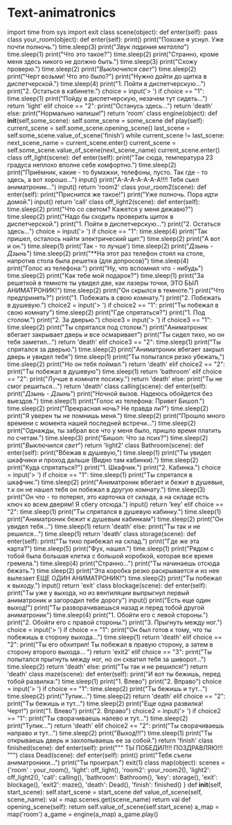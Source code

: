 # Text-animatronics
import time from sys import exit  class scene(object):      def enter(self):         pass  class your_room(object):      def enter(self):         print()         print("Похоже я уснул. Уже почти полночь.")         time.sleep(3)         print("*Звук падения металла*")         time.sleep(1)         print("Что это такое?")         time.sleep(2)         print("Странно, кроме меня здесь никого не должно быть.")         time.sleep(3)         print("Схожу проверю.")         time.sleep(2)         print("*Выключился свет*")         time.sleep(2)         print("Черт возьми! Что это было?")         print("Нужно дойти до щитка в диспетчерской.")         time.sleep(4)         print("1. Пойти в диспетчерскую...")         print("2. Остаться в кабинете.")         choice = input('> ')         if choice == "1":             time.sleep(1)             print("Пойду в диспетчерскую, незачем тут сидеть...")             return 'light'         elif choice == "2":             print("Останусь здесь...")             return 'death'         else:             print("Нормально напиши!")             return 'room'            class engine(object):          def __init__(self,some_scene):         self.some_scene = some_scene      def play(self):         current_scene = self.some_scene.opening_scene()         last_scene = self.some_scene.value_of_scene('finish')          while current_scene != last_scene:             next_scene_name = current_scene.enter()             current_scene = self.some_scene.value_of_scene(next_scene_name)          current_scene.enter()           class off_light(scene):      def enter(self):         print("Так сюда, температура 23 градуса неплохо вполне себе комфортно.")         time.sleep(2)         print("Приёмник, какие - то бумажки, телефоны, пусто. Так где - то здесь, а вот хорошо...")         input()         print("А-А-А-А-А-А-А!!!! Тебя сьел аниматроник...")         input()         return 'room2'  class your_room2(scene):      def enter(self):         print("Приснится же такое!")         print("Уже полночь. Пора идти домой.")         input()         return 'call'  class off_light2(scene):      def enter(self):         time.sleep(2)         print("Что со светом? Кажется у меня дежавю?")         time.sleep(2)         print("Надо бы сходить проверить щиток в диспетчерской.")         print("1. Пойти в диспетчерскую...")         print("2. Остаться здесь...")         choice = input('> ')         if choice == "1":             time.sleep(4)             print("Так пришел, осталось найти электрический щит.")             time.sleep(2)             print("А вот и он.")             time.sleep(1)             print('Так - то лучше')             time.sleep(2)             print("*Дзынь* - *Дзынь*")             time.sleep(2)             print("**На этот раз телефон стоял на столе, напротив стола была решетка (для допросов)")             time.sleep(4)             print("Голос из телефона:")             print("Ну, что вспомнил что - нибудь")             time.sleep(2)             print("Как тебе мой подарок?")             time.sleep(1)             print("За решеткой в темноте ты увидел две, как лазеры точки, ЭТО БЫЛ АНИМАТРОНИК!")             time.sleep(2)             print("Он скрылся в темноте.")             print("Что предпринять?")             print("1. Побежать в свою комнату.")             print("2. Побежать в душевую.")             choice2 = input('> ')             if choice2 == "1":                 print("Ты побежал в свою комнату")                 time.sleep(2)                 print("Где спрятаться?")                 print("1. Под столом.")                 print("2. За дверью.")                 choice3 = input('> ')                 if choice3 == "1":                     time.sleep(2)                     print("Ты спрятался под столом.")                     print("Аниматроник вбегает закрывает дверь и все осмаривает")                     print("Ты сидел тихо, но он тебя заметил...")                     return 'death'                                  elif choice3 == "2":                     time.sleep(1)                     print("Ты спрятался за дверью.")                     time.sleep(2)                     print("Аниматроник вбегает закрыл дверь и увидел тебя")                     time.sleep(1)                     print("Ты попытался резко убежать,")                     time.sleep(2)                     print("Но он тебя поймал.")                     return 'death'                           elif choice2 == "2":                 print("Ты побежал в душевую")                 time.sleep(1)                 return 'bathroom'                                          elif choice == "2":                 print("Лучше в комнате посижу.")                 return 'death'          else:             print("Ты не смог решиться...")             return 'death'   class calling(scene):      def enter(self):         print("*Дзынь* - *Дзынь*")         print("Ночной вызов. Надеюсь обойдется без выездов.")         time.sleep(1)         print("Голос из телефона: Привет Бишоп.")         time.sleep(2)         print("Прекрасная ночь? Не правда ли?")         time.sleep(2)         print("Я уверен ты не помнишь меня.")         time.sleep(2)         print("Прошло много времени с момента нашей последней встречи...")         time.sleep(2)         print("Однажды, ты забрал все что у меня было, пришло время платить по счетам.")         time.sleep(3)         print("Бишоп: Что за псих?")         time.sleep(2)         print("*Выключился свет*")         return 'light2'  class Bathroom(scene):          def enter(self):         print("Вбежав в душевую,")         time.sleep(1)         print("Ты увидел шкафчики и проход дальше (Видно там кабинки).")         time.sleep(2)         print("Куда спрятаться?")         print("1. Шкафчик.")         print("2. Кабинка.")          choice = input('> ')         if choice == "1":             time.sleep(1)             print("Ты спрятался в шкафчик.")             time.sleep(2)             print("Аниматроник вбегает и бежит в душевые, т.к он не нашел тебя он побежал в другую комнату.")             time.sleep(3)             print("Он что - то потерял, это карточка от склада, а на складе есть ключ ко всем дверям! Я сбегу отсюда.")             input()             return 'key'          elif choice == "2":             time.sleep(1)             print("Ты спрятался в душевую кабинку.")             time.sleep(1)             print("Аниматроник бежит к душевым кабинкам")             time.sleep(2)             print("Он увидел тебя...")             time.sleep(1)             return 'death'          else:             print("Ты так и не решился...")             time.sleep(1)             return 'death'   class storage(scene):      def enter(self):         print("Ты тихо прибежал на склад.")         print("Где же эта карта?")         time.sleep(5)         print("Фух, нашел.")         time.sleep(1)         print("Рядом с тобой была большая клетка с большой коробкой, которая все время гремела.")         time.sleep(4)         print("Странно...")         print("Ты начинаешь отсюда бежать.")         time.sleep(2)         print("Эта коробка резко раскрывается и из нее вылезает ЕЩЕ ОДИН АНИМАТРОНИК!")         time.sleep(2)         print("Ты побежал к выходу.")         input()         return 'exit'   class blockage(scene):      def enter(self):         print("Ты уже у выхода, но из вентиляции выпрыгнул первый аниматроник и загородил тебе дорогу")         input()         print("Есть еще один выход!")         print("Ты разворачиваешься назад и перед тобой другой аниматроник")         time.sleep(4)         print("1. Обойти его с левой стороны.")         print("2. Обойти его с правой стороны.")         print("3. Прыгнуть между ног.")         choice = input('> ')         if choice == "1":             print("Он был готов к тому, что ты побежишь в сторону выхода...")              time.sleep(1)             return 'death'          elif choice == "2":             print("Ты его обхитрил! Ты побежал в правую сторону, а затем в сторону второго выхода... ")             return 'exit2'          elif choice == "3":             print("Ты попытался прыгнуть между ног, но он схватил тебя за шиворот...")             time.sleep(2)             return 'death'                      else:             print("Ты так и не решился!")             return 'death'   class maze(scene):      def enter(self):         print("И вот ты бежишь, перед тобой развилка:")         time.sleep(1)         print("1. Влево")         print("2. Вправо")          choice = input('> ')         if choice == "1":             time.sleep(2)             print("Ты бежишь и тут...")             time.sleep(2)             print("Тупик...")             time.sleep(2)             return 'death'          elif choice == "2":             print("Ты бежишь и тут...")             time.sleep(2)             print("Еще одна развилка! Черт!")             print("1. Влево")             print("2. Вправо")             choice2 = input('> ')             if choice2 == "1":                 print("Ты сворачиваешь налево и тут...")                 time.sleep(2)                 print("Тупик...")                 return 'death'              elif choice2 == "2":                 print("Ты сворачиваешь направо и тут...")                 time.sleep(2)                 print("Выход!!!")                 time.sleep(1)                 print("Ты открываешь дверь и захлопываешь ее за собой.")                 return 'finish'                   class finished(scene):      def enter(self):         print("""                                                   ТЫ ПОБЕДИЛ!!!                                 ПОЗДРАВЛЯЮ!!!                                                                                        """)  class Dead(scene):      def enter(self):         print()         print("Тебя съели аниматроники...")         print("Ты проиграл.")         exit(1)  class map(object):      scenes = {'room' : your_room(),     'light': off_light(),     'room2': your_room2(),     'light2': off_light2(),     'call': calling(),     'bathroom': Bathroom(),     'key': storage(),     'exit': blockage(),     'exit2': maze(),     'death': Dead(),     'finish': finished()     }      def __init__(self, start_scene):         self.start_scene = start_scene      def value_of_scene(self, scene_name):         val = map.scenes.get(scene_name)         return val      def opening_scene(self):         return self.value_of_scene(self.start_scene)   a_map = map('room') a_game = engine(a_map) a_game.play()
